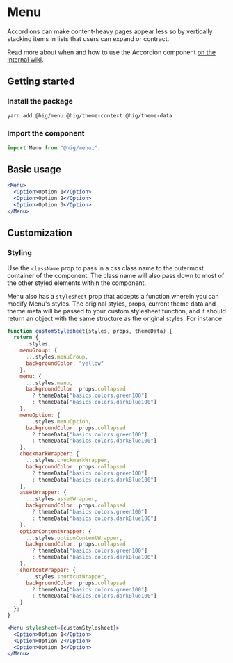 # Menu

Accordions can make content-heavy pages appear less so by vertically stacking items in lists that users can expand or contract.

Read more about when and how to use the Accordion component [on the internal wiki](https://wiki.autodesk.com/display/HIG/accordion).

## Getting started

### Install the package

```bash
yarn add @hig/menu @hig/theme-context @hig/theme-data
```

### Import the component

```js
import Menu from "@hig/menui";
```

## Basic usage

```jsx
<Menu>
  <Option>Option 1</Option>
  <Option>Option 2</Option>
  <Option>Option 3</Option>
</Menu>
```

## Customization

### Styling

Use the `className` prop to pass in a css class name to the outermost container of the component. The class name will also pass down to most of the other styled elements within the component.

Menu also has a `stylesheet` prop that accepts a function wherein you can modify Menu's styles. The original styles, props, current theme data and theme meta will be passed to your custom stylesheet function, and it should return an object with the same structure as the original styles. For instance

```jsx
function customStylesheet(styles, props, themeData) {
  return {
    ...styles,
    menuGroup: {
      ...styles.menuGroup,
      backgroundColor: "yellow"
    },
    menu: {
      ...styles.menu,
      backgroundColor: props.collapsed
        ? themeData["basics.colors.green100"]
        : themeData["basics.colors.darkBlue100"]
    },
    menuOption: {
      ...styles.menuOption,
      backgroundColor: props.collapsed
        ? themeData["basics.colors.green100"]
        : themeData["basics.colors.darkBlue100"]
    },
    checkmarkWrapper: {
      ...styles.checkmarkWrapper,
      backgroundColor: props.collapsed
        ? themeData["basics.colors.green100"]
        : themeData["basics.colors.darkBlue100"]
    },
    assetWrapper: {
      ...styles.assetWrapper,
      backgroundColor: props.collapsed
        ? themeData["basics.colors.green100"]
        : themeData["basics.colors.darkBlue100"]
    },
    optionContentWrapper: {
      ...styles.optionContentWrapper,
      backgroundColor: props.collapsed
        ? themeData["basics.colors.green100"]
        : themeData["basics.colors.darkBlue100"]
    },
    shortcutWrapper: {
      ...styles.shortcutWrapper,
      backgroundColor: props.collapsed
        ? themeData["basics.colors.green100"]
        : themeData["basics.colors.darkBlue100"]
    }
  };
}

<Menu stylesheet={customStylesheet}>
  <Option>Option 1</Option>
  <Option>Option 2</Option>
  <Option>Option 3</Option>
</Menu>
```